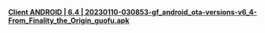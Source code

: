 **[Client ANDROID | 6.4 | 20230110-030853-gf_android_ota-versions-v6_4-From_Finality_the_Origin_guofu.apk ](https://bundle.bh3.com/public/Android/20230110-030853-gf_android_ota-versions-v6_4-From_Finality_the_Origin_guofu.apk)**